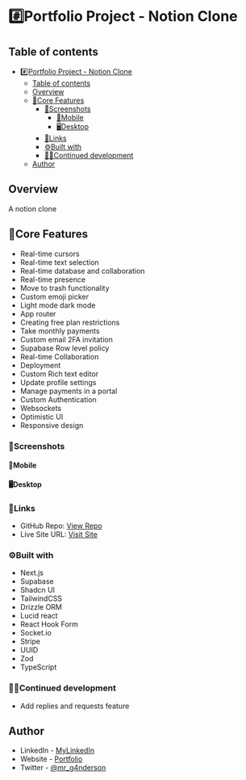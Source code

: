 # #️⃣Portfolio Project - Notion Clone

## Table of contents

- [#️⃣Portfolio Project - Notion Clone](#️⃣portfolio-project---notion-clone)
  - [Table of contents](#table-of-contents)
  - [Overview](#overview)
  - [💾Core Features](#core-features)
    - [📸Screenshots](#screenshots)
      - [📱Mobile](#mobile)
      - [🖥️Desktop](#️desktop)
    - [🔗Links](#links)
    - [⚙️Built with](#️built-with)
    - [👨‍💻Continued development](#continued-development)
  - [Author](#author)

## Overview

A notion clone

## 💾Core Features

- Real-time cursors
- Real-time text selection
- Real-time database and collaboration
- Real-time presence
- Move to trash functionality
- Custom emoji picker
- Light mode dark mode
- App router
- Creating free plan restrictions
- Take monthly payments
- Custom email 2FA invitation
- Supabase Row level policy
- Real-time Collaboration
- Deployment
- Custom Rich text editor
- Update profile settings
- Manage payments in a portal
- Custom Authentication
- Websockets
- Optimistic UI
- Responsive design


  
### 📸Screenshots

#### 📱Mobile


#### 🖥️Desktop


### 🔗Links

- GitHub Repo: [View Repo](https://github.com/Gandah/notion-clone.git)
- Live Site URL: [Visit Site]()

### ⚙️Built with

- Next.js
- Supabase
- Shadcn UI
- TailwindCSS
- Drizzle ORM
- Lucid react
- React Hook Form
- Socket.io
- Stripe
- UUID
- Zod
- TypeScript

### 👨‍💻Continued development

- Add replies and requests feature

## Author

- LinkedIn - [MyLinkedIn](https://www.linkedin.com/in/gandahkelvin)
- Website - [Portfolio](https://gandah-porfolio.vercel.app/)
- Twitter - [@mr_g4nderson](https://twitter.com/mr_g4nderson?t=A5NobjZab2sVEdh3Zq9s0A&s=09)
